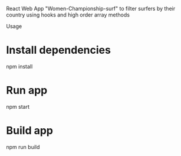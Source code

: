 React Web App "Women-Championship-surf" to filter surfers by their country using hooks and high order array methods 

Usage
# Install dependencies
npm install
# Run app
npm start
# Build app
npm run build
